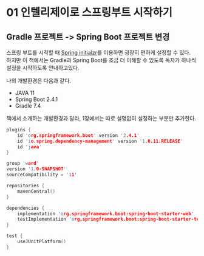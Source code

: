 01 인텔리제이로 스프링부트 시작하기<br>
=======================


## Gradle 프로젝트 -> Spring Boot 프로젝트 변경

스프링 부트를 시작할 때 [Spring initialzr](https://start.spring.io/)를 이용하면 굉장히 편하게 설정할 수 있다.<br>
하지만 이 책에서는 Gradle과 Spring Boot를 조금 더 이해할 수 있도록 독자가 하나씩 설정을 시작하도록 안내하고있다.<br>

나의 개발환경은 다음과 같다.

* JAVA 11
* Spring Boot 2.4.1
* Gradle 7.4

책에서 소개하는 개발환경과 달라, 1장에서는 따로 설명없이 설정하는 부분만 추가한다. 

```C
plugins {
    id 'org.springframework.boot' version '2.4.1'
    id 'io.spring.dependency-management' version '1.0.11.RELEASE'
    id 'java'
}

group 'ward'
version '1.0-SNAPSHOT'
sourceCompatibility = '11'

repositories {
    mavenCentral()
}

dependencies {
    implementation 'org.springframework.boot:spring-boot-starter-web'
    testImplementation 'org.springframework.boot:spring-boot-starter-test'
}

test {
    useJUnitPlatform()
} 
```
